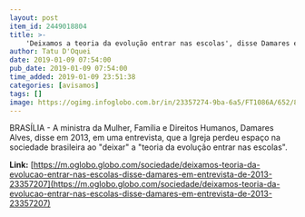 ```yaml
---
layout: post
item_id: 2449018804
title: >-
    'Deixamos a teoria da evolução entrar nas escolas', disse Damares em entrevista de 2013
author: Tatu D'Oquei
date: 2019-01-09 07:54:00
pub_date: 2019-01-09 07:54:00
time_added: 2019-01-09 23:51:38
categories: [avisamos]
tags: []
image: https://ogimg.infoglobo.com.br/in/23357274-9ba-6a5/FT1086A/652/80258899_BSBBrasiliaBrasil11-12-2018PADamares-Regina-Alves-futura-ministra-da-Mulher.jpg
---
```


BRASÍLIA - A ministra da Mulher, Família e Direitos Humanos, Damares Alves, disse em 2013, em uma entrevista, que a Igreja perdeu espaço na sociedade brasileira ao "deixar" a "teoria da evolução entrar nas escolas".

**Link:** [https://m.oglobo.globo.com/sociedade/deixamos-teoria-da-evolucao-entrar-nas-escolas-disse-damares-em-entrevista-de-2013-23357207](https://m.oglobo.globo.com/sociedade/deixamos-teoria-da-evolucao-entrar-nas-escolas-disse-damares-em-entrevista-de-2013-23357207)

